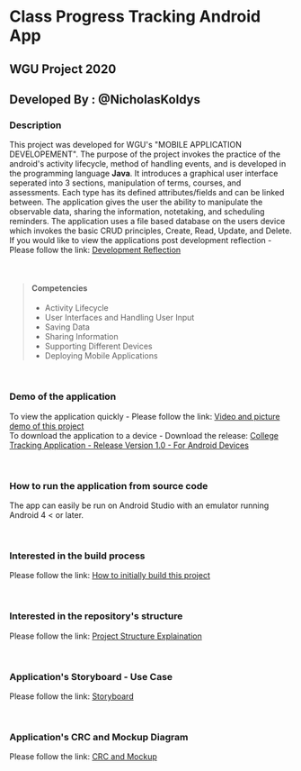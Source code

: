 # Class Progress Tracking Android App
## WGU Project 2020
## Developed By : @NicholasKoldys

### Description
This project was developed for WGU's "MOBILE APPLICATION DEVELOPEMENT".  The purpose of the project invokes the practice of the android's activity lifecycle, method of handling events, and is developed in the programming language **Java**.  It introduces a graphical user interface seperated into 3 sections, manipulation of terms, courses, and assessments.  Each type has its defined attributes/fields and can be linked between.  The application gives the user the ability to manipulate the observable data, sharing the information, notetaking, and scheduling reminders. The application uses a file based database on the users device which invokes the basic CRUD principles, Create, Read, Update, and Delete.
</br>
If you would like to view the applications post development reflection - Please follow the link: [Development Reflection](project-documents/development-reflection.md)

<br />

>#### Competencies
>* Activity Lifecycle
>* User Interfaces and Handling User Input
>* Saving Data
>* Sharing Information
>* Supporting Different Devices
>* Deploying Mobile Applications

<br />

### Demo of the application
To view the application quickly - Please follow the link:
[Video and picture demo of this project](demo/demo.md)
<br />
To download the application to a device - Download the release:
[College Tracking Application - Release Version 1.0 - For Android Devices](LINK)

<br />

### How to run the application from source code
The app can easily be run on Android Studio with an emulator running Android 4 < or later.

<br />

### Interested in the build process
Please follow the link:
[How to initially build this project](project-documents/how-to-build.md)

<br />

### Interested in the repository's structure
Please follow the link:
[Project Structure Explaination](project-documents/structure-explaination.md)

<br />

### Application's Storyboard - Use Case
Please follow the link:
[Storyboard](project-documents/storyboard.pdf)

<br />

### Application's CRC and Mockup Diagram
Please follow the link:
[CRC and Mockup](project-documents/crc-and-mockup.pdf)
